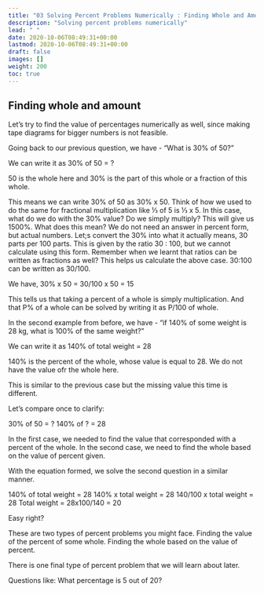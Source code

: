 ```yaml
---
title: "03 Solving Percent Problems Numerically : Finding Whole and Amount"
description: "Solving percent problems numerically"
lead: " "
date: 2020-10-06T08:49:31+00:00
lastmod: 2020-10-06T08:49:31+00:00
draft: false
images: []
weight: 200
toc: true
---
```


## Finding whole and amount

Let’s try to find the value of percentages numerically as well, since making tape diagrams for bigger numbers is not feasible. 

Going back to our previous question, we have - “What is 30% of 50?”

We can write it as 30% of 50 = ?

50 is the whole here and 30% is the part of this whole or a fraction of this whole. 

This means we can write 30% of 50 as 30% x 50. Think of how we used to do the same for fractional multiplication like ⅓ of 5 is ⅓ x 5. 
In this case, what do we do with the 30% value? Do we simply multiply? This will give us 1500%. What does this mean? We do not need an answer in percent form, but actual numbers.
Let;s convert the 30% into what it actually means, 30 parts per 100 parts. This is given by the ratio 30 : 100, but we cannot calculate using this form. Remember when we learnt that ratios can be written as fractions as well? This helps us calculate the above case. 30:100 can be written as 30/100. 

We have,
30% x 50 = 30/100 x 50 = 15

This tells us that taking a percent of a whole is simply multiplication. And that P% of a whole can be solved by writing it as P/100 of whole. 

In the second example from before, we have - “if 140% of some weight is 28 kg, what is 100% of the same weight?”

We can write it as 140% of total weight = 28

140% is the percent of the whole, whose value is equal to 28. We do not have the value ofr the whole here. 

This is similar to the previous case but the missing value this time is different. 

Let’s compare once to clarify:

30% of 50 = ?
140% of ? = 28

In the first case, we needed to find the value that corresponded with a percent of the whole. In the second case, we need to find the whole based on the value of percent given. 

With the equation formed, we solve the second question in a similar manner. 

140% of total weight = 28
140% x total weight = 28
140/100 x total weight = 28 
Total weight = 28x100/140 = 20

Easy right? 

These are two types of percent problems you might face. 
Finding the value of the percent of some whole.
Finding the whole based on the value of percent.

There is one final type of percent problem that we will learn about later. 

Questions like: What percentage is 5 out of 20? 



